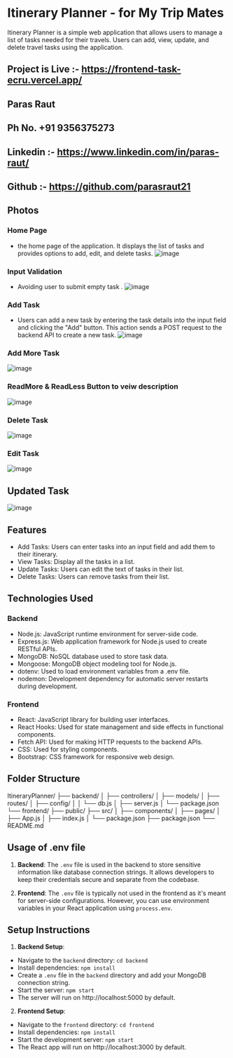 # Itinerary Planner -  for My Trip Mates
Itinerary Planner is a simple web application that allows users to manage a list of tasks needed for their travels. Users can add, view, update, and delete travel tasks using the application.

## **Project is Live :-** https://frontend-task-ecru.vercel.app/

## **Paras Raut** 
## **Ph No. +91 9356375273** 
## **Linkedin :- https://www.linkedin.com/in/paras-raut/** 
## **Github :- https://github.com/parasraut21** 

## Photos
### Home Page
- the home page of the application. It displays the list of tasks and provides options to add, edit, and delete tasks.
![image](https://github.com/parasraut21/mtm-frontend-Paras_Raut/assets/111653346/efe8ce48-10bb-4e1b-8bed-c5939900cea7)

### Input Validation
- Avoiding user to submit empty task .
![image](https://github.com/parasraut21/mtm-frontend-Paras_Raut/assets/111653346/b8d2c790-e8e2-4a4c-83c5-260809e630e5)

### Add Task
- Users can add a new task by entering the task details into the input field and clicking the "Add" button. This action sends a POST request to the backend API to create a new task.
![image](https://github.com/parasraut21/mtm-frontend-Paras_Raut/assets/111653346/2d8a0627-da4b-4693-9170-4478942f77a3)

### Add More Task
![image](https://github.com/parasraut21/mtm-frontend-Paras_Raut/assets/111653346/28937dd7-45d0-41d4-8f6a-d020009d4faf)

### ReadMore & ReadLess Button to veiw description
![image](https://github.com/parasraut21/mtm-frontend-Paras_Raut/assets/111653346/21a393f3-9188-4c87-a029-0584229175da)

### Delete Task
![image](https://github.com/parasraut21/mtm-frontend-Paras_Raut/assets/111653346/6e76bdbf-935f-4f47-98c3-573e88ccfd8d)

### Edit Task
![image](https://github.com/parasraut21/mtm-frontend-Paras_Raut/assets/111653346/36608f27-e735-4f3c-8855-326355396118)

## Updated Task
![image](https://github.com/parasraut21/mtm-frontend-Paras_Raut/assets/111653346/2db3bfb1-08b5-479a-a600-55302b9a7109)

## Features

- Add Tasks: Users can enter tasks into an input field and add them to their itinerary.
- View Tasks: Display all the tasks in a list.
- Update Tasks: Users can edit the text of tasks in their list.
- Delete Tasks: Users can remove tasks from their list.

## Technologies Used

### Backend

- Node.js: JavaScript runtime environment for server-side code.
- Express.js: Web application framework for Node.js used to create RESTful APIs.
- MongoDB: NoSQL database used to store task data.
- Mongoose: MongoDB object modeling tool for Node.js.
- dotenv: Used to load environment variables from a .env file.
- nodemon: Development dependency for automatic server restarts during development.

### Frontend

- React: JavaScript library for building user interfaces.
- React Hooks: Used for state management and side effects in functional components.
- Fetch API: Used for making HTTP requests to the backend APIs.
- CSS: Used for styling components.
- Bootstrap: CSS framework for responsive web design.

## Folder Structure
ItineraryPlanner/
├── backend/
│   ├── controllers/
│   ├── models/
│   ├── routes/
│   ├── config/
│   │   └── db.js
│   ├── server.js
│   └── package.json
└── frontend/
    ├── public/
    ├── src/
    │   ├── components/
    │   ├── pages/
    │   ├── App.js
    │   ├── index.js
    │   └── package.json
    ├── package.json
    └── README.md




## Usage of .env file

1. **Backend**: The `.env` file is used in the backend to store sensitive information like database connection strings. It allows developers to keep their credentials secure and separate from the codebase.


2. **Frontend**: The `.env` file is typically not used in the frontend as it's meant for server-side configurations. However, you can use environment variables in your React application using `process.env`.

## Setup Instructions

1. **Backend Setup**:
- Navigate to the `backend` directory: `cd backend`
- Install dependencies: `npm install`
- Create a `.env` file in the `backend` directory and add your MongoDB connection string.
- Start the server: `npm start`
- The server will run on http://localhost:5000 by default.

2. **Frontend Setup**:
- Navigate to the `frontend` directory: `cd frontend`
- Install dependencies: `npm install`
- Start the development server: `npm start`
- The React app will run on http://localhost:3000 by default.



